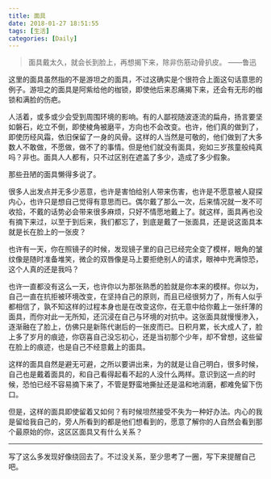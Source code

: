 ```yaml
---
title: 面具
date: 2018-01-27 18:51:55
tags: [生活]
categories: [Daily]
---
```


> 面具戴太久，就会长到脸上，再想揭下来，除非伤筋动骨扒皮。		——鲁迅

这里的面具虽然指的不是游坦之的面具，不过这确实是个很符合上面这句话意思的例子。游坦之的面具是阿紫给他的枷锁，即使他后来忍痛揭下来，还会有无形的枷锁和满脸的伤疤。

<!-- more -->

人活着，或多或少会受到周围环境的影响。有的人鄙视随波逐流的扁舟，扬言要坚如磐石，屹立不倒，即使棱角被磨平，方向也不会改变。也许，他们真的做到了，即使历经风霜，依旧保留了一身的风骨。这样的人当然是可敬的，他们做到了大多数人不敢做，不愿做，做不了的事情。但是他们就没有面具，宛如三岁孩童般纯真吗？非也。面具人人都有，只不过区别在遮盖了多少，造成了多少假象。

那些丑陋的面具懒得多说了。

很多人出发点并无多少恶意，也许是害怕给别人带来伤害，也许是不愿意被人窥探内心，也许只是想自己觉得有意思而已。偶尔戴了那么一次，后来情况就一发不可收拾，不戴的话势必会带来很多麻烦，只好不情愿地戴上了。就这样，面具再也没有摘下来过，以至于到后来，我们都忘了，到底是戴了一张面具，还是说这面具本就是长在脸上的一张皮？

也许有一天，你在照镜子的时候，发现镜子里的自己已经完全变了模样，眼角的皱纹像是随时准备堆笑，微企的双唇像是马上要拒绝别人的请求，眼神中充满惊恐，这个人真的还是我吗？

也许一直都没有这么一天，也许你以为那张熟悉的脸就是你本来的模样。你以为，自己一直在抗拒被环境改变，在坚持自己的原则，而且已经很努力了，所有人似乎都相信了，孰不知这样的过程本身也是在改变这你，在无意中给你戴上一张纤薄的面具，而你对此一无所知，还沉浸在自己与环境的对抗中。这张面具就慢慢渗入，逐渐融在了脸上，仿佛只是新陈代谢后的一张皮而已。日积月累，长大成人了，脸上多了岁月的痕迹，你窃喜自己没忘初心，还是当初那个少年，却不曾想，这些留在脸上的痕迹，也是自己不经意戴上的面具。

这样的面具自然是避无可避，之所以要讲出来，为的就是让自己明白，很多时候，自己也是戴着面具的，和自己看得起看不起的人没什么两样。意识到这一点的时候，恐怕已经不容易摘下来了，不管是野蛮地撕扯还是温和地消磨，都难免留下伤口。

但是，这样的面具即使留着又如何？有时候坦然接受不失为一种好办法。内心的我是留给我自己的，旁人所看到的都是他们想看到的，愿意了解你的人自然会看到那个最原始的你，这区区面具又有什么关系？



----------------

写了这么多发现好像绕回去了。不过没关系，至少思考了一圈，写下来提醒自己吧。
